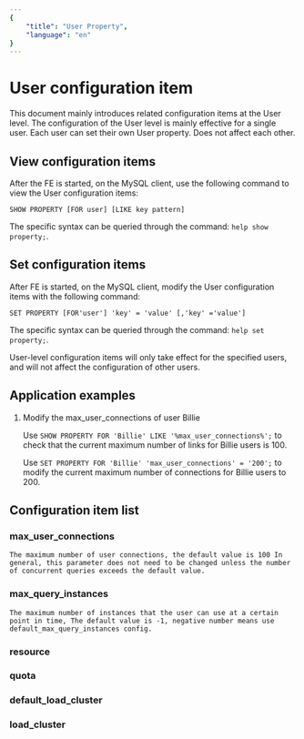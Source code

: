 ```yaml
---
{
    "title": "User Property",
    "language": "en"
}
---
```


<!-- 
Licensed to the Apache Software Foundation (ASF) under one
or more contributor license agreements.  See the NOTICE file
distributed with this work for additional information
regarding copyright ownership.  The ASF licenses this file
to you under the Apache License, Version 2.0 (the
"License"); you may not use this file except in compliance
with the License.  You may obtain a copy of the License at

  http://www.apache.org/licenses/LICENSE-2.0

Unless required by applicable law or agreed to in writing,
software distributed under the License is distributed on an
"AS IS" BASIS, WITHOUT WARRANTIES OR CONDITIONS OF ANY
KIND, either express or implied.  See the License for the
specific language governing permissions and limitations
under the License.
-->

# User configuration item

This document mainly introduces related configuration items at the User level. The configuration of the User level is mainly effective for a single user. Each user can set their own User property. Does not affect each other.

## View configuration items

After the FE is started, on the MySQL client, use the following command to view the User configuration items:

`SHOW PROPERTY [FOR user] [LIKE key pattern]`

The specific syntax can be queried through the command: `help show property;`.

## Set configuration items

After FE is started, on the MySQL client, modify the User configuration items with the following command:

`SET PROPERTY [FOR'user'] 'key' = 'value' [,'key' ='value']`

The specific syntax can be queried through the command: `help set property;`.

User-level configuration items will only take effect for the specified users, and will not affect the configuration of other users.

## Application examples

1. Modify the max_user_connections of user Billie

    Use `SHOW PROPERTY FOR 'Billie' LIKE '%max_user_connections%';` to check that the current maximum number of links for Billie users is 100.

    Use `SET PROPERTY FOR 'Billie' 'max_user_connections' = '200';` to modify the current maximum number of connections for Billie users to 200.

## Configuration item list

### max_user_connections

    The maximum number of user connections, the default value is 100 In general, this parameter does not need to be changed unless the number of concurrent queries exceeds the default value.

### max_query_instances

    The maximum number of instances that the user can use at a certain point in time, The default value is -1, negative number means use default_max_query_instances config.

### resource

### quota

### default_load_cluster

### load_cluster
